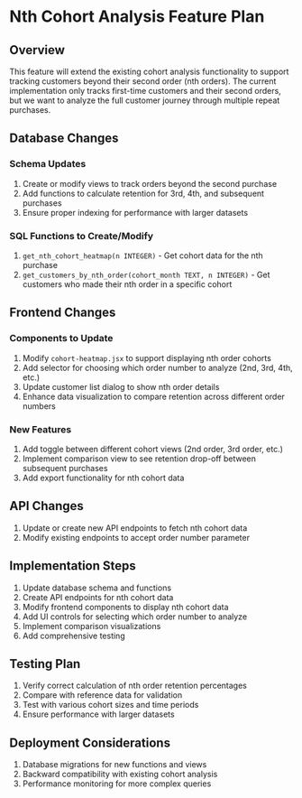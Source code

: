 # Nth Cohort Analysis Feature Plan

## Overview
This feature will extend the existing cohort analysis functionality to support tracking customers beyond their second order (nth orders). The current implementation only tracks first-time customers and their second orders, but we want to analyze the full customer journey through multiple repeat purchases.

## Database Changes

### Schema Updates
1. Create or modify views to track orders beyond the second purchase
2. Add functions to calculate retention for 3rd, 4th, and subsequent purchases
3. Ensure proper indexing for performance with larger datasets

### SQL Functions to Create/Modify
1. `get_nth_cohort_heatmap(n INTEGER)` - Get cohort data for the nth purchase
2. `get_customers_by_nth_order(cohort_month TEXT, n INTEGER)` - Get customers who made their nth order in a specific cohort

## Frontend Changes

### Components to Update
1. Modify `cohort-heatmap.jsx` to support displaying nth order cohorts
2. Add selector for choosing which order number to analyze (2nd, 3rd, 4th, etc.)
3. Update customer list dialog to show nth order details
4. Enhance data visualization to compare retention across different order numbers

### New Features
1. Add toggle between different cohort views (2nd order, 3rd order, etc.)
2. Implement comparison view to see retention drop-off between subsequent purchases
3. Add export functionality for nth cohort data

## API Changes
1. Update or create new API endpoints to fetch nth cohort data
2. Modify existing endpoints to accept order number parameter

## Implementation Steps
1. Update database schema and functions
2. Create API endpoints for nth cohort data
3. Modify frontend components to display nth cohort data
4. Add UI controls for selecting which order number to analyze
5. Implement comparison visualizations
6. Add comprehensive testing

## Testing Plan
1. Verify correct calculation of nth order retention percentages
2. Compare with reference data for validation
3. Test with various cohort sizes and time periods
4. Ensure performance with larger datasets

## Deployment Considerations
1. Database migrations for new functions and views
2. Backward compatibility with existing cohort analysis
3. Performance monitoring for more complex queries
